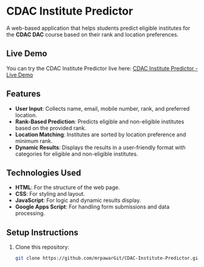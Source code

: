 # CDAC Institute Predictor

A web-based application that helps students predict eligible institutes for the **CDAC DAC** course based on their rank and location preferences.

## Live Demo

You can try the CDAC Institute Predictor live here: [CDAC Institute Predictor - Live Demo](https://mrpawargit.github.io/CDAC-Institute-Predictor/)

## Features
- **User Input**: Collects name, email, mobile number, rank, and preferred location.
- **Rank-Based Prediction**: Predicts eligible and non-eligible institutes based on the provided rank.
- **Location Matching**: Institutes are sorted by location preference and minimum rank.
- **Dynamic Results**: Displays the results in a user-friendly format with categories for eligible and non-eligible institutes.

## Technologies Used
- **HTML**: For the structure of the web page.
- **CSS**: For styling and layout.
- **JavaScript**: For logic and dynamic results display.
- **Google Apps Script**: For handling form submissions and data processing.

## Setup Instructions

1. Clone this repository:
   ```bash
   git clone https://github.com/mrpawarGit/CDAC-Institute-Predictor.git
